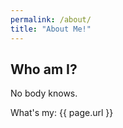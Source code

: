 ```yaml
---
permalink: /about/
title: "About Me!"
---
```


## Who am I?

No body knows.

What's my: {{ page.url }}

